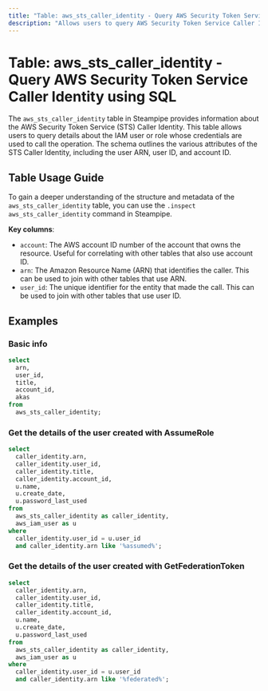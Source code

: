 ```yaml
---
title: "Table: aws_sts_caller_identity - Query AWS Security Token Service Caller Identity using SQL"
description: "Allows users to query AWS Security Token Service Caller Identity to retrieve details about the IAM user or role whose credentials are used to call the operation."
---
```


# Table: aws_sts_caller_identity - Query AWS Security Token Service Caller Identity using SQL

The `aws_sts_caller_identity` table in Steampipe provides information about the AWS Security Token Service (STS) Caller Identity. This table allows users to query details about the IAM user or role whose credentials are used to call the operation. The schema outlines the various attributes of the STS Caller Identity, including the user ARN, user ID, and account ID.

## Table Usage Guide

To gain a deeper understanding of the structure and metadata of the `aws_sts_caller_identity` table, you can use the `.inspect aws_sts_caller_identity` command in Steampipe.

**Key columns**:

- `account`: The AWS account ID number of the account that owns the resource. Useful for correlating with other tables that also use account ID.
- `arn`: The Amazon Resource Name (ARN) that identifies the caller. This can be used to join with other tables that use ARN.
- `user_id`: The unique identifier for the entity that made the call. This can be used to join with other tables that use user ID.

## Examples

### Basic info

```sql
select
  arn,
  user_id,
  title,
  account_id,
  akas
from
  aws_sts_caller_identity;
```

### Get the details of the user created with AssumeRole

```sql
select
  caller_identity.arn,
  caller_identity.user_id,
  caller_identity.title,
  caller_identity.account_id,
  u.name,
  u.create_date,
  u.password_last_used
from
  aws_sts_caller_identity as caller_identity,
  aws_iam_user as u
where
  caller_identity.user_id = u.user_id
  and caller_identity.arn like '%assumed%';
```

### Get the details of the user created with GetFederationToken

```sql
select
  caller_identity.arn,
  caller_identity.user_id,
  caller_identity.title,
  caller_identity.account_id,
  u.name,
  u.create_date,
  u.password_last_used
from
  aws_sts_caller_identity as caller_identity,
  aws_iam_user as u
where
  caller_identity.user_id = u.user_id
  and caller_identity.arn like '%federated%';
```
